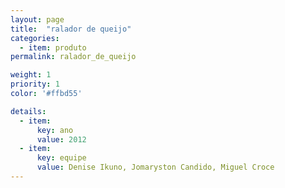 ```yaml
---
layout: page
title:  "ralador de queijo"
categories:
  - item: produto
permalink: ralador_de_queijo

weight: 1
priority: 1
color: '#ffbd55'

details:
  - item:
      key: ano
      value: 2012
  - item:
      key: equipe
      value: Denise Ikuno, Jomaryston Candido, Miguel Croce
---
```

